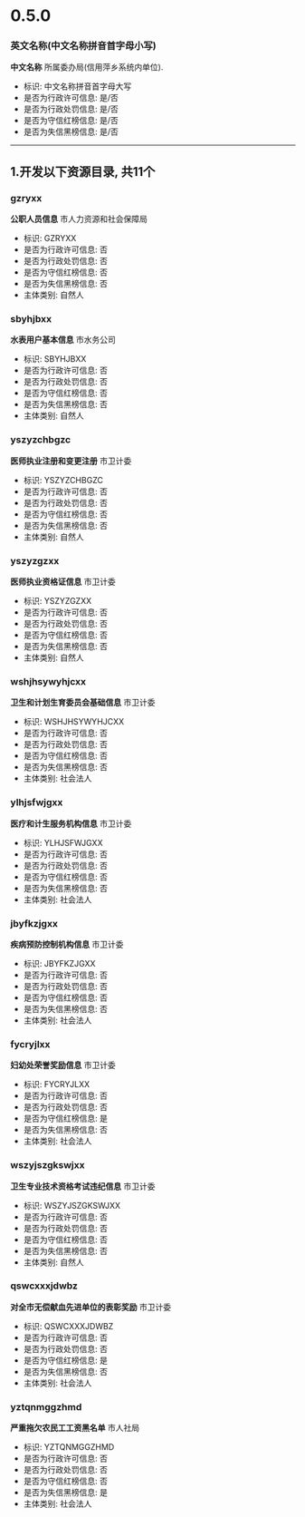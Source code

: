 # 0.5.0

### 英文名称(中文名称拼音首字母小写)

**中文名称** 所属委办局(信用萍乡系统内单位).

* 标识: 中文名称拼音首字母大写
* 是否为行政许可信息: 是/否
* 是否为行政处罚信息: 是/否
* 是否为守信红榜信息: 是/否
* 是否为失信黑榜信息: 是/否

---

## 1.开发以下资源目录, 共11个

### gzryxx

**公职人员信息** 市人力资源和社会保障局

* 标识: GZRYXX
* 是否为行政许可信息: 否
* 是否为行政处罚信息: 否
* 是否为守信红榜信息: 否
* 是否为失信黑榜信息: 否
* 主体类别: 自然人

### sbyhjbxx

**水表用户基本信息** 市水务公司

* 标识: SBYHJBXX
* 是否为行政许可信息: 否
* 是否为行政处罚信息: 否
* 是否为守信红榜信息: 否
* 是否为失信黑榜信息: 否
* 主体类别: 自然人

### yszyzchbgzc

**医师执业注册和变更注册** 市卫计委

* 标识: YSZYZCHBGZC
* 是否为行政许可信息: 否
* 是否为行政处罚信息: 否
* 是否为守信红榜信息: 否
* 是否为失信黑榜信息: 否
* 主体类别: 自然人

### yszyzgzxx

**医师执业资格证信息** 市卫计委

* 标识: YSZYZGZXX
* 是否为行政许可信息: 否
* 是否为行政处罚信息: 否
* 是否为守信红榜信息: 否
* 是否为失信黑榜信息: 否
* 主体类别: 自然人

### wshjhsywyhjcxx

**卫生和计划生育委员会基础信息** 市卫计委

* 标识: WSHJHSYWYHJCXX
* 是否为行政许可信息: 否
* 是否为行政处罚信息: 否
* 是否为守信红榜信息: 否
* 是否为失信黑榜信息: 否
* 主体类别: 社会法人

### ylhjsfwjgxx

**医疗和计生服务机构信息** 市卫计委

* 标识: YLHJSFWJGXX
* 是否为行政许可信息: 否
* 是否为行政处罚信息: 否
* 是否为守信红榜信息: 否
* 是否为失信黑榜信息: 否
* 主体类别: 社会法人


### jbyfkzjgxx

**疾病预防控制机构信息** 市卫计委

* 标识: JBYFKZJGXX
* 是否为行政许可信息: 否
* 是否为行政处罚信息: 否
* 是否为守信红榜信息: 否
* 是否为失信黑榜信息: 否
* 主体类别: 社会法人

### fycryjlxx

**妇幼处荣誉奖励信息** 市卫计委

* 标识: FYCRYJLXX
* 是否为行政许可信息: 否
* 是否为行政处罚信息: 否
* 是否为守信红榜信息: 是
* 是否为失信黑榜信息: 否
* 主体类别: 社会法人

### wszyjszgkswjxx

**卫生专业技术资格考试违纪信息** 市卫计委

* 标识: WSZYJSZGKSWJXX
* 是否为行政许可信息: 否
* 是否为行政处罚信息: 否
* 是否为守信红榜信息: 否
* 是否为失信黑榜信息: 否
* 主体类别: 自然人

### qswcxxxjdwbz

**对全市无偿献血先进单位的表彰奖励** 市卫计委

* 标识: QSWCXXXJDWBZ
* 是否为行政许可信息: 否
* 是否为行政处罚信息: 否
* 是否为守信红榜信息: 是
* 是否为失信黑榜信息: 否
* 主体类别: 社会法人

### yztqnmggzhmd

**严重拖欠农民工工资黑名单** 市人社局

* 标识: YZTQNMGGZHMD
* 是否为行政许可信息: 否
* 是否为行政处罚信息: 否
* 是否为守信红榜信息: 否
* 是否为失信黑榜信息: 是
* 主体类别: 社会法人